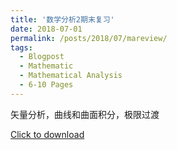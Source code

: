 ```yaml
---
title: '数学分析2期末复习'
date: 2018-07-01
permalink: /posts/2018/07/mareview/
tags:
  - Blogpost
  - Mathematic
  - Mathematical Analysis
  - 6-10 Pages
---
```


矢量分析，曲线和曲面积分，极限过渡

[Click to download](/files/blog/ma-review.pdf)

